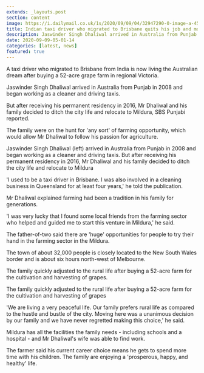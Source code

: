 ```yaml
---
extends: _layouts.post
section: content
image: https://i.dailymail.co.uk/1s/2020/09/09/04/32947290-0-image-a-45_1599623737321.jpg 
title: Indian taxi driver who migrated to Brisbane quits his job and moves his family to country Victoria 
description: Jaswinder Singh Dhaliwal arrived in Australia from Punjab in 2008 and began working as a cleaner and driving taxis. 
date: 2020-09-09-05-01-14 
categories: [latest, news] 
featured: true 
--- 
```

A taxi driver who migrated to Brisbane from India is now living the Australian dream after buying a 52-acre grape farm in regional Victoria. 

Jaswinder Singh Dhaliwal arrived in Australia from Punjab in 2008 and began working as a cleaner and driving taxis.   

But after receiving his permanent residency in 2016, Mr Dhaliwal and his family decided to ditch the city life and relocate to Mildura, SBS Punjabi reported.

The family were on the hunt for 'any sort' of farming opportunity, which would allow Mr Dhaliwal to follow his passion for agriculture. 

Jaswinder Singh Dhaliwal (left) arrived in Australia from Punjab in 2008 and began working as a cleaner and driving taxis. But after receiving his permanent residency in 2016, Mr Dhaliwal and his family decided to ditch the city life and relocate to Mildura

'I used to be a taxi driver in Brisbane. I was also involved in a cleaning business in Queensland for at least four years,' he told the publication. 

Mr Dhaliwal explained farming had been a tradition in his family for generations.

'I was very lucky that I found some local friends from the farming sector who helped and guided me to start this venture in Mildura,' he said. 

The father-of-two said there are 'huge' opportunities for people to try their hand in the farming sector in the Mildura.

The town of about 32,000 people is closely located to the New South Wales border and is about six hours north-west of Melbourne. 

The family quickly adjusted to the rural life after buying a 52-acre farm for the cultivation and harvesting of grapes. 

The family quickly adjusted to the rural life after buying a 52-acre farm for the cultivation and harvesting of grapes

'We are living a very peaceful life. Our family prefers rural life as compared to the hustle and bustle of the city. Moving here was a unanimous decision by our family and we have never regretted making this choice,' he said.

Mildura has all the facilities the family needs - including schools and a hospital - and Mr Dhaliwal's wife was able to find work. 

The farmer said his current career choice means he gets to spend more time with his children. The family are enjoying a 'prosperous, happy, and healthy' life.  

